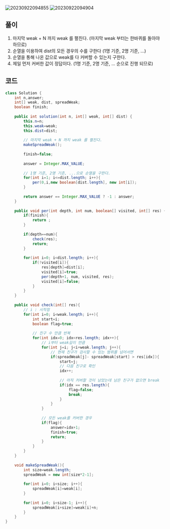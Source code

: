 ![20230922094855](https://github.com/Morning-Algorithm-Study-2023/Algorithm/assets/121210456/f8cda070-5bd2-435f-97fe-0a7ffc327581)
![20230922094904](https://github.com/Morning-Algorithm-Study-2023/Algorithm/assets/121210456/58ab08a3-8c08-4da9-b7b3-c27078168625)

## 풀이
1. 마지막 weak + N 까지 weak 를 펼친다. (마지막 weak 부터는 한바퀴를 돌아야 하므로)
2. 순열을 이용하여 dist의 모든 경우의 수를 구한다 (1명 기준, 2명 기준, ...)
3. 순열을 통해 나온 값으로 weak를 다 커버할 수 있는지 구한다.
4. 제일 먼저 커버한 값이 정답이다. (1명 기준, 2명 기준, ... 순으로 진행 되므로)

## 코드
```java
class Solution {
    int n,answer;
    int[] weak, dist, spreadWeak;
    boolean finish;
    
    public int solution(int n, int[] weak, int[] dist) {
        this.n=n;
        this.weak=weak;
        this.dist=dist;
        
        // 마지막 weak + N 까지 weak 를 펼친다.
        makeSpreadWeak();
        
        finish=false;
        
        answer = Integer.MAX_VALUE;
        
        // 1명 기준, 2명 기준, ...으로 순열을 구한다.
        for(int i=1; i<=dist.length; i++){
            per(0,i,new boolean[dist.length], new int[i]);
        }
        
        return answer == Integer.MAX_VALUE ? -1 : answer;
    }
    
    public void per(int depth, int num, boolean[] visited, int[] res) {
        if(finish){
            return ;
        }
        
        if(depth==num){
            check(res);
            return;
        }
        
        for(int i=0; i<dist.length; i++){
            if(!visited[i]){
                res[depth]=dist[i];
                visited[i]=true;
                per(depth+1, num, visited, res);
                visited[i]=false;
            }
        }
    }
    
    public void check(int[] res){
        // i : 시작점
        for(int i=0; i<weak.length; i++){
            int start=i;
            boolean flag=true;
            
            // 친구 수 만큼 반복
            for(int idx=0; idx<res.length; idx++){
                // i부터 weak길이 만큼
                for(int j=i; j<i+weak.length; j++){
                    // 현재 친구가 검사할 수 있는 범위를 넘어서면
                    if(spreadWeak[j]- spreadWeak[start] > res[idx]){
                        start=j;
                        // 다음 친구로 확인
                        idx++;
                        
                        // 아직 커버할 것이 남았는데 남은 친구가 없으면 break
                        if(idx == res.length){
                            flag=false;
                            break;
                        }
                    }
                }
                
                // 모든 weak를 커버한 경우
                if(flag){
                    answer=idx+1;
                    finish=true;
                    return;
                }
            }
        }
    }
    
    void makeSpreadWeak(){
        int size=weak.length;
        spreadWeak = new int[size*2-1];
        
        for(int i=0; i<size; i++){
            spreadWeak[i]=weak[i];
        }
        
        for(int i=0; i<size-1; i++){
            spreadWeak[i+size]=weak[i]+n;
        }
    }
}
```
